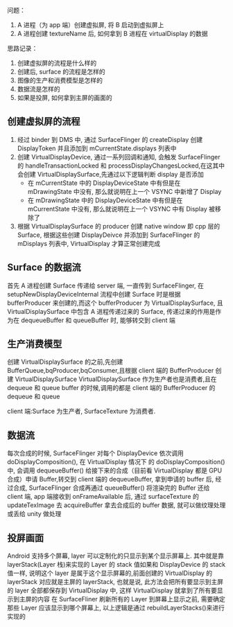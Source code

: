 问题：

1. A 进程（为 app 端）创建虚拟屏, 将 B 启动到虚拟屏上
2. A 进程创建 textureName 后, 如何拿到 B 进程在 virtualDisplay 的数据

思路记录：

1. 创建虚拟屏的流程是什么样的
2. 创建后, surface 的流程是怎样的
3. 图像的生产和消费模型是怎样的
4. 数据流是怎样的
5. 如果是投屏, 如何拿到主屏的画面的

## 创建虚拟屏的流程

1. 经过 binder 到 DMS 中, 通过 SurfaceFlinger 的 createDisplay 创建 DisplayToken 并且添加到 mCurrentState.displays 列表中
2. 创建 VirtualDisplayDevice, 通过一系列回调和通知, 会触发 SurfaceFlinger 的 handleTransactionLocked 和 processDisplayChangesLocked,在这其中会创建 VirtualDisplaySurface,先通过以下逻辑判断 display 是否添加
   - 在 mCurrentState 中的 DisplayDeviceState 中有但是在 mDrawingState 中没有, 那么就说明在上一个 VSYNC 中新增了 Display
   - 在 mDrawingState 中的 DisplayDeviceState 中有但是在 mCurrentState 中没有, 那么就说明在上一个 VSYNC 中有 Display 被移除了
3. 根据 VirtualDisplaySurface 的 producer 创建 native window 即 cpp 层的 Surface, 根据这些创建 DisplayDeivce 并添加到 SurfaceFlinger 的 mDisplays 列表中, VirtualDisplay 才算正常创建完成

## Surface 的数据流

首先 A 进程创建 Surface 传递给 server 端, 一直传到 SurfaceFlinger, 在 setupNewDisplayDeviceInternal 流程中创建 Surface 时是根据 bufferProducer 来创建的,而这个 bufferProducer 为 VirtualDisplaySurface, 且 VirtualDisplaySurface 中包含 A 进程传递过来的 Surface, 传递过来的作用是作为在 dequeueBuffer 和 queueBuffer 时, 能够转交到 client 端

## 生产消费模型

创建 VirtualDisplaySurface 的之前,先创建 BufferQueue,bqProducer,bqConsumer,且根据 client 端的 BufferProducer 创建 VirtualDisplaySurface
VirtualDisplaySurface 作为生产者也是消费者,且在 dequeue 和 queue buffer 的时候,调用的都是 client 端的 BufferProducer 的 dequeue 和 queue

client 端:Surface 为生产者, SurfaceTexture 为消费者.

## 数据流

每次合成的时候, SurfaceFlinger 对每个 DisplayDevice 依次调用 doDisplayComposition(), 在 VirtualDisplay 情况下 的 doDisplayComposition() 中, 会调用 dequeueBuffer() 给接下来的合成（目前看 VirtualDisplay 都是 GPU 合成）申请 Buffer,转交到 client 端的 dequeueBuffer, 拿到申请的 buffer 后, 经过合成, SurfaceFlinger 合成再通过 queueBuffer() 将渲染完的 Buffer 还给 client 端, app 端接收到 onFrameAvailable 后, 通过 surfaceTexture 的 updateTexImage 去 acquireBuffer 拿去合成后的 buffer 数据, 就可以做纹理处理或丢给 unity 做处理

## 投屏画面

Android 支持多个屏幕, layer 可以定制化的只显示到某个显示屏幕上. 其中就是靠 layerStack(Layer 栈)来实现的
Layer 的 stack 值如果和 DisplayDevice 的 stack 值一样, 说明这个 layer 是属于这个显示屏幕的,前面创建的 VirtualDisplay 的 layerStack 对应就是主屏的 layerStack, 也就是说, 此方法会把所有要显示到主屏的 layer 全部都保存到 VirtualDisplay 中, 这样 VirtualDisplay 就拿到了所有要显示到主屏的内容
在 SurfaceFliner 刷新所有的 Layer 到屏幕上显示之前, 需要确定那些 Layer 应该显示到哪个屏幕上, 以上逻辑是通过 rebuildLayerStacks()来进行实现的
